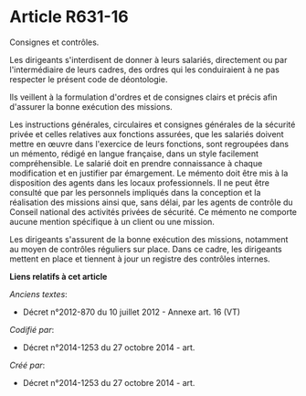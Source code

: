 # Article R631-16

Consignes et contrôles.

Les dirigeants s'interdisent de donner à leurs salariés, directement ou par l'intermédiaire de leurs cadres, des ordres qui
les conduiraient à ne pas respecter le présent code de déontologie.

Ils veillent à la formulation d'ordres et de consignes clairs et précis afin d'assurer la bonne exécution des missions.

Les instructions générales, circulaires et consignes générales de la sécurité privée et celles relatives aux fonctions
assurées, que les salariés doivent mettre en œuvre dans l'exercice de leurs fonctions, sont regroupées dans un mémento,
rédigé en langue française, dans un style facilement compréhensible. Le salarié doit en prendre connaissance à chaque
modification et en justifier par émargement. Le mémento doit être mis à la disposition des agents dans les locaux
professionnels. Il ne peut être consulté que par les personnels impliqués dans la conception et la réalisation des missions
ainsi que, sans délai, par les agents de contrôle du Conseil national des activités privées de sécurité. Ce mémento ne
comporte aucune mention spécifique à un client ou une mission.

Les dirigeants s'assurent de la bonne exécution des missions, notamment au moyen de contrôles réguliers sur place. Dans ce
cadre, les dirigeants mettent en place et tiennent à jour un registre des contrôles internes.

**Liens relatifs à cet article**

_Anciens textes_:

  - Décret n°2012-870 du 10 juillet 2012 -  Annexe art. 16 (VT)

_Codifié par_:

  - Décret n°2014-1253 du 27 octobre 2014 - art.

_Créé par_:

  - Décret n°2014-1253 du 27 octobre 2014 - art.
